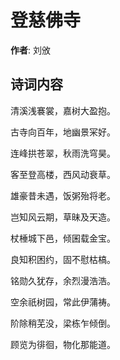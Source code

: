 # 登慈佛寺

**作者**: 刘攽

## 诗词内容

清溪浅褰裳，嘉树大盈抱。

古寺向百年，地幽景冞好。

连峰拱苍翠，秋雨洗穹昊。

客至登高楼，西风动衰草。

雄豪昔未遇，饭粥殆将老。

岂知风云期，草昧及天造。

杖棰城下邑，倾囷载金宝。

良知积困约，固不慰枯槁。

铭勋久犹存，余烈漫浩浩。

空余祇树园，常此伊蒲祷。

阶除稍芜没，梁栋乍倾倒。

顾览为徘徊，物化那能道。

